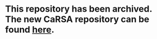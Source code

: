 # This repository has been archived. The new CaRSA repository can be found [here](https://github.com/ClimResAus/prelim).
